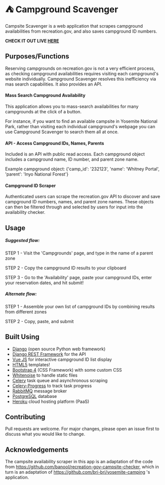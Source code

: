 # &#x26FA; Campground Scavenger
Campsite Scavenger is a web application that scrapes campground
availabilities from recreation.gov, and also saves campground ID 
numbers.

**CHECK IT OUT LIVE [HERE](https://campground-scavenger.herokuapp.com)** 	

## Purposes/Functions
Reserving campgrounds on recreation.gov is not a very 
efficient process, as checking campground availabilities
requires visiting each campground's website individually. Campground
Scavenger resolves this inefficiency via mas search capabilities. It
also provides an API.

#### Mass Search Campground Availability
This application allows you to mass-search availabilities for
many campgrounds at the click of a button. 

For instance, if you want to find an available campsite in
Yosemite National Park, rather than visiting each individual campground's
webpage you can use Campground Scavenger to search them all at once. 

#### API - Access Campground IDs, Names, Parents
Included is an API with public read access. Each campground
object includes a campground name, ID number, and parent zone name.

Example campground object: 
{'camp_id': '232123', 'name': 'Whitney Portal', 'parent': 'Inyo National Forest'}

#### Campground ID Scraper
Authenticated users can scrape the recreation.gov API to discover and save
campground ID numbers, names, and parent zone names. These objects can then 
be filtered through and selected by users for input into the availability
checker. 

## Usage
##### Suggested flow:
STEP 1 - Visit the 'Campgrounds' page, and type in the name of a parent zone

STEP 2 - Copy the campground ID results to your clipboard

STEP 3 - Go to the 'Availability' page, paste your campground IDs, enter your 
reservation dates, and hit submit!

##### Alternate flow:
STEP 1 - Assemble your own list of campground IDs by combining results 
from different zones

STEP 2 - Copy, paste, and submit

## Built Using
- [Django](https://www.djangoproject.com/) (open source Python web framework)
- [Django REST Framework](https://www.django-rest-framework.org/) for the API
- [Vue JS](https://www.vuejs.org/) for interactive campground ID list display
- [HTML5](https://www.w3schools.com/html/) templates!
- [Bootstrap 4](https://getbootstrap.com/docs/4.0/getting-started/introduction/) (CSS Framework) with some custom CSS
- [Whitenoise](http://whitenoise.evans.io/en/stable/) to handle static files
- [Celery](https://docs.celeryproject.org/en/stable/) task queue and asynchronous scraping
- [Celery-Progress](https://github.com/czue/celery-progress) to track task progress
- [RabbitMQ](https://rabbitmq.com) message broker
- [PostgreSQL](https://postgresql.org) database
- [Heroku](https://heroku.com) cloud hosting platform (PaaS)

## Contributing
Pull requests are welcome. For major changes, please
open an issue first to discuss what you would like 
to change. 

## Acknowledgements
The campsite availability scraper in this app is an adaptation of the code from 
https://github.com/banool/recreation-gov-campsite-checker, which in turn is 
an adaptation of https://github.com/bri-bri/yosemite-camping 's application. 